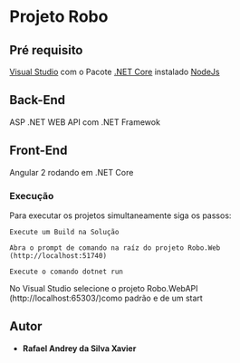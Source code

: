 # Projeto Robo

## Pré requisito
[Visual Studio](https://www.visualstudio.com/pt-br/) com o Pacote [.NET Core](https://docs.microsoft.com/pt-br/aspnet/core/) instalado
[NodeJs](https://nodejs.org/)

## Back-End

 ASP .NET WEB API com .NET Framewok
 
 ## Front-End
 
 Angular 2 rodando em .NET Core
 
 ### Execução
 Para executar os projetos simultaneamente siga os passos:
  ```
 Execute um Build na Solução
 ```
 ```
 Abra o prompt de comando na raíz do projeto Robo.Web (http://localhost:51740)
 ```
 
```
Execute o comando dotnet run
```
No Visual Studio selecione o projeto Robo.WebAPI (http://localhost:65303/)como padrão e de um start

## Autor

* **Rafael Andrey da Silva Xavier**
